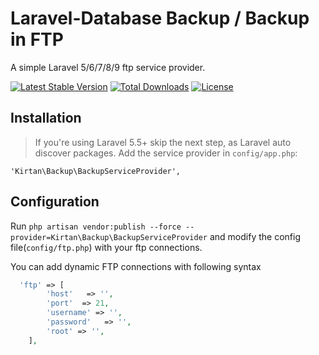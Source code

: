 <!-- # Database Backup Package

## This will create your database backup when you run the command

## Please EnterThis line to add publish config file on your project

## php artisan vendor:publish --force --provider=Kirtan\Backup\ContectServiceProvider -->
Laravel-Database Backup / Backup in FTP
===========

A simple Laravel 5/6/7/8/9 ftp service provider.

[![Latest Stable Version](https://poser.pugx.org/anchu/ftp/v/stable)](https://packagist.org/packages/kirtan/backup)
[![Total Downloads](https://poser.pugx.org/anchu/ftp/downloads)](https://packagist.org/packages/kirtan/backup)
[![License](https://poser.pugx.org/anchu/ftp/license)](https://packagist.org/packages/kirtan/backup)

Installation
------------

> If you're using Laravel 5.5+ skip the next step, as Laravel auto discover packages.
Add the service provider in `config/app.php`:

    'Kirtan\Backup\BackupServiceProvider',

Configuration
------------
Run `php artisan vendor:publish --force --provider=Kirtan\Backup\BackupServiceProvider` and modify the config file(`config/ftp.php`) with your ftp connections.

You can add dynamic FTP connections with following syntax

```php
  'ftp' => [
        'host'   => '',
        'port'  => 21,
        'username' => '',
        'password'   => '',
        'root' => '',
    ],
```